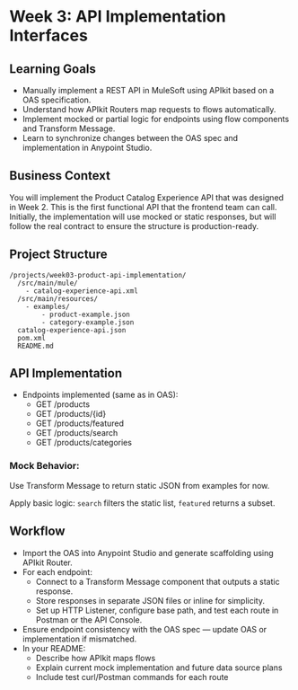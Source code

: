 # Week 3: API Implementation Interfaces

## Learning Goals
- Manually implement a REST API in MuleSoft using APIkit based on a OAS specification.
- Understand how APIkit Routers map requests to flows automatically.
- Implement mocked or partial logic for endpoints using flow components and Transform Message.
- Learn to synchronize changes between the OAS spec and implementation in Anypoint Studio.

## Business Context
You will implement the Product Catalog Experience API that was designed in Week 2. This is the first functional API that the frontend team can call. Initially, the implementation will use mocked or static responses, but will follow the real contract to ensure the structure is production-ready.

## Project Structure
```
/projects/week03-product-api-implementation/
  /src/main/mule/
    - catalog-experience-api.xml
  /src/main/resources/
    - examples/
        - product-example.json
        - category-example.json
  catalog-experience-api.json
  pom.xml
  README.md
```

## API Implementation
- Endpoints implemented (same as in OAS):
  - GET /products
  - GET /products/{id}
  - GET /products/featured
  - GET /products/search
  - GET /products/categories

### Mock Behavior:

Use Transform Message to return static JSON from examples for now.

Apply basic logic: `search` filters the static list, `featured` returns a subset.

## Workflow
- Import the OAS into Anypoint Studio and generate scaffolding using APIkit Router.
- For each endpoint:
  - Connect to a Transform Message component that outputs a static response.
  - Store responses in separate JSON files or inline for simplicity.
  - Set up HTTP Listener, configure base path, and test each route in Postman or the API Console.
- Ensure endpoint consistency with the OAS spec — update OAS or implementation if mismatched.
- In your README:
  - Describe how APIkit maps flows
  - Explain current mock implementation and future data source plans
  - Include test curl/Postman commands for each route